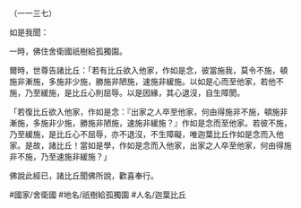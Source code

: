（一一三七）

如是我聞：

一時，佛住舍衛國祇樹給孤獨園。

爾時，世尊告諸比丘：「若有比丘欲入他家，作如是念，彼當施我，莫令不施，頓施非漸施，多施非少施，勝施非陋施，速施非緩施。以如是心而至他家，若他不施，乃至緩施，是比丘心則屈辱。以是因緣，其心退沒，自生障閡。

「若復比丘欲入他家，作如是念：『出家之人卒至他家，何由得施非不施，頓施非漸施，多施非少施，勝施非陋施，速施非緩施？』作如是念而至他家。若彼不施，乃至緩施，是比丘心不屈辱，亦不退沒，不生障礙，唯迦葉比丘作如是念而入他家。是故，諸比丘！當如是學，作如是念而入他家，出家之人卒至他家，何由得施非不施，乃至速施非緩施？」

佛說此經已，諸比丘聞佛所說，歡喜奉行。

#國家/舍衛國
#地名/祇樹給孤獨園
#人名/迦葉比丘
